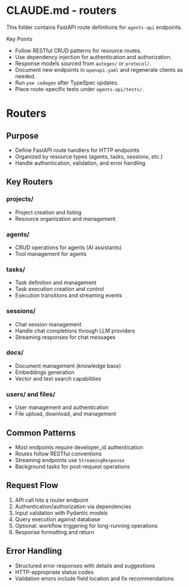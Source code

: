# CLAUDE.md - routers

This folder contains FastAPI route definitions for `agents-api` endpoints.

Key Points
- Follow RESTful CRUD patterns for resource routes.
- Use dependency injection for authentication and authorization.
- Response models sourced from `autogen/` or `protocol/`.
- Document new endpoints in `openapi.yaml` and regenerate clients as needed.
- Run `poe codegen` after TypeSpec updates.
- Place route-specific tests under `agents-api/tests/`.

# Routers

## Purpose
- Define FastAPI route handlers for HTTP endpoints
- Organized by resource types (agents, tasks, sessions, etc.)
- Handle authentication, validation, and error handling

## Key Routers

### projects/
- Project creation and listing
- Resource organization and management

### agents/
- CRUD operations for agents (AI assistants)
- Tool management for agents

### tasks/
- Task definition and management
- Task execution creation and control
- Execution transitions and streaming events

### sessions/
- Chat session management
- Handle chat completions through LLM providers
- Streaming responses for chat messages

### docs/
- Document management (knowledge base)
- Embeddings generation
- Vector and text search capabilities

### users/ and files/
- User management and authentication
- File upload, download, and management

## Common Patterns
- Most endpoints require developer_id authentication
- Routes follow RESTful conventions
- Streaming endpoints use `StreamingResponse`
- Background tasks for post-request operations

## Request Flow
1. API call hits a router endpoint
2. Authentication/authorization via dependencies
3. Input validation with Pydantic models
4. Query execution against database
5. Optional: workflow triggering for long-running operations
6. Response formatting and return

## Error Handling
- Structured error responses with details and suggestions
- HTTP-appropriate status codes
- Validation errors include field location and fix recommendations